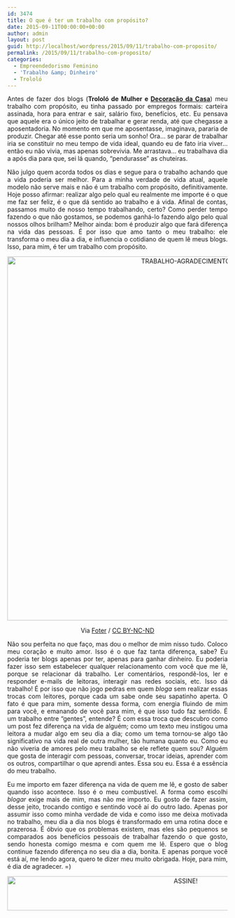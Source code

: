 ```yaml
---
id: 3474
title: O que é ter um trabalho com propósito?
date: 2015-09-11T00:00:00+00:00
author: admin
layout: post
guid: http://localhost/wordpress/2015/09/11/trabalho-com-proposito/
permalink: /2015/09/11/trabalho-com-proposito/
categories:
  - Empreendedorismo Feminino
  - 'Trabalho &amp; Dinheiro'
  - Trololó
---
```

<p align="justify">
  Antes de fazer dos blogs (<strong>Trololó de Mulher e </strong><a href="http://decoracaodacasa.com/" target="_blank"><strong>Decoração da Casa</strong></a>) meu trabalho com propósito, eu tinha passado por empregos formais: carteira assinada, hora para entrar e sair, salário fixo, benefícios, etc. Eu pensava que aquele era o único jeito de trabalhar e gerar renda, até que chegasse a aposentadoria. No momento em que me aposentasse, imaginava, pararia de produzir. Chegar até esse ponto seria um sonho! Ora… se parar de trabalhar iria se constituir no meu tempo de vida ideal, quando eu de fato iria viver… então eu não vivia, mas apenas sobrevivia. Me arrastava… eu trabalhava dia a após dia para que, sei lá quando, “pendurasse” as chuteiras.
</p>

<p align="justify">
  Não julgo quem acorda todos os dias e segue para o trabalho achando que a vida poderia ser melhor. Para a minha verdade de vida atual, aquele modelo não serve mais e não é um trabalho com propósito, definitivamente. Hoje posso afirmar: realizar algo pelo qual eu realmente me importe é o que me faz ser feliz, é o que dá sentido ao trabalho e á vida. Afinal de contas, passamos muito de nosso tempo trabalhando, certo? Como perder tempo fazendo o que não gostamos, se podemos ganhá-lo fazendo algo pelo qual nossos olhos brilham? Melhor ainda: bom é produzir algo que fará diferença na vida das pessoas. É por isso que amo tanto o meu trabalho: ele transforma o meu dia a dia, e influencia o cotidiano de quem lê meus blogs. Isso, para mim, é ter um trabalho com propósito.
</p>

<p align="center">
  <a href="http://www.trololodemulher.com.br/blog/wp-content/uploads/2015/08/TRABALHO-AGRADECIMENTO.jpg"><img class="alignnone size-full wp-image-11371" src="http://www.trololodemulher.com.br/blog/wp-content/uploads/2015/08/TRABALHO-AGRADECIMENTO.jpg" alt="TRABALHO-AGRADECIMENTO" width="800" height="830" /></a>
</p>

<p align="center">
  Via <a href="http://foter.com/" target="_blank">Foter</a> / <a href="http://creativecommons.org/licenses/by-nc-nd/2.0/" target="_blank">CC BY-NC-ND</a>
</p>

<p align="justify">
  Não sou perfeita no que faço, mas dou o melhor de mim nisso tudo. Coloco meu coração e muito amor. Isso é o que faz tanta diferença, sabe? Eu poderia ter blogs apenas por ter, apenas para ganhar dinheiro. Eu poderia fazer isso sem estabelecer qualquer relacionamento com você que me lê, porque se relacionar dá trabalho. Ler comentários, respondê-los, ler e responder e-mails de leitoras, interagir nas redes sociais, etc. Isso dá trabalho! É por isso que não jogo pedras em quem <em>bloga</em> sem realizar essas trocas com leitores, porque cada um sabe onde seu sapatinho aperta. O fato é que para mim, somente dessa forma, com energia fluindo de mim para você, e emanando de você para mim, é que isso tudo faz sentido. É um trabalho entre “gentes”, entende? É com essa troca que descubro como um post fez diferença na vida de alguém; como um texto meu instigou uma leitora a mudar algo em seu dia a dia; como um tema tornou-se algo tão significativo na vida real de outra mulher, tão humana quanto eu. Como eu não viveria de amores pelo meu trabalho se ele reflete quem sou? Alguém que gosta de interagir com pessoas, conversar, trocar ideias, aprender com os outros, compartilhar o que aprendi antes. Essa sou eu. Essa é a essência do meu trabalho.
</p>

<p align="justify">
  Eu me importo em fazer diferença na vida de quem me lê, e gosto de saber quando isso acontece. Isso é o meu combustível. A forma como escolhi <em>blogar</em> exige mais de mim, mas não me importo. Eu gosto de fazer assim, desse jeito, trocando contigo e sentindo você aí do outro lado. Apenas por assumir isso como minha verdade de vida e como isso me deixa motivada no trabalho, meu dia a dia nos blogs é transformado em uma rotina doce e prazerosa. É óbvio que os problemas existem, mas eles são pequenos se comparados aos benefícios pessoais de trabalhar fazendo o que gosto, sendo honesta comigo mesma e com quem me lê. Espero que o blog continue fazendo diferença no seu dia a dia, bonita. E apenas porque você está aí, me lendo agora, quero te dizer meu muito obrigada. Hoje, para mim, é dia de agradecer. =)
</p>

<p align="center">
  <a href="http://feedburner.google.com/fb/a/mailverify?uri=blogBichaFemea&loc=en_US" target="_blank"><img class="alignnone size-full wp-image-10439" src="http://www.trololodemulher.com.br/blog/wp-content/uploads/2014/09/ASSINE.png" alt="ASSINE!" width="800" height="78" /></a>
</p>

<p align="justify">